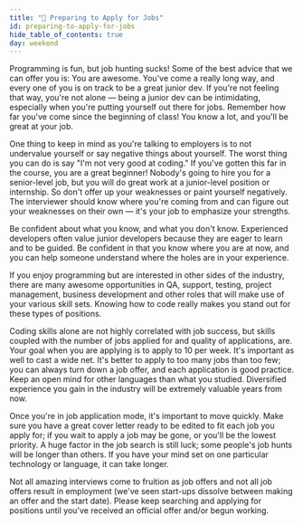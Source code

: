 ```yaml
---
title: "📓 Preparing to Apply for Jobs"
id: preparing-to-apply-for-jobs
hide_table_of_contents: true
day: weekend
---
```


Programming is fun, but job hunting sucks! Some of the best advice that we can offer you is: You are awesome. You've come a really long way, and every one of you is on track to be a great junior dev. If you're not feeling that way, you're not alone — being a junior dev can be intimidating, especially when you're putting yourself out there for jobs. Remember how far you've come since the beginning of class! You know a lot, and you'll be great at your job.

One thing to keep in mind as you're talking to employers is to not undervalue yourself or say negative things about yourself. The worst thing you can do is say "I'm not very good at coding." If you've gotten this far in the course, you are a great beginner! Nobody's going to hire you for a senior-level job, but you will do great work at a junior-level position or internship. So don't offer up your weaknesses or paint yourself negatively. The interviewer should know where you're coming from and can figure out your weaknesses on their own — it's your job to emphasize your strengths.

Be confident about what you know, and what you don't know. Experienced developers often value junior developers because they are eager to learn and to be guided. Be confident in that you know where you are at now, and you can help someone understand where the holes are in your experience.

If you enjoy programming but are interested in other sides of the industry, there are many awesome opportunities in QA, support, testing, project management, business development and other roles that will make use of your various skill sets. Knowing how to code really makes you stand out for these types of positions.

Coding skills alone are not highly correlated with job success, but skills coupled with the number of jobs applied for and quality of applications, are. Your goal when you are applying is to apply to 10 per week. It's important as well to cast a wide net. It's better to apply to too many jobs than too few; you can always turn down a job offer, and each application is good practice. Keep an open mind for other languages than what you studied. Diversified experience you gain in the industry will be extremely valuable years from now. 

Once you're in job application mode, it's important to move quickly. Make sure you have a great cover letter ready to be edited to fit each job you apply for; if you wait to apply a job may be gone, or you'll be the lowest priority.  A huge factor in the job search is still luck; some people's job hunts will be longer than others. If you have your mind set on one particular technology or language, it can take longer.

Not all amazing interviews come to fruition as job offers and not all job offers result in employment (we've seen start-ups dissolve between making an offer and the start date). Please keep searching and applying for positions until you've received an official offer and/or begun working.
